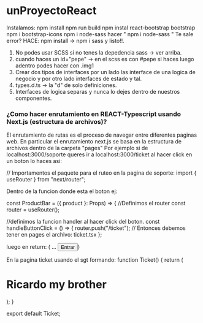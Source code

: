# unProyectoReact
Instalamos: 
npm install
npm run build
npm instal react-bootstrap bootstrap
npm i bootstrap-icons
npm i node-sass
hacer " npm i node-sass " Te sale error?  HACE: npm install -> npm i sass y listo!!. 


1. No podes usar SCSS  si no tenes la depedencia sass -> ver arriba. 
1. cuando haces un id="pepe" -> en el scss es con #pepe si haces luego adentro podes hacer con .img1
1. Crear dos tipos de interfaces por un lado las interface de una logica de negocio y por otro lado interfaces de estado y tal.
1. types.d.ts -> la "d" de solo definiciones.
1. Interfaces de logica  separas y nunca lo dejes dentro de nuestros componentes.

###  ¿Como hacer enrutamiento en REACT-Typescript usando Next.js (estructura de archivos)?
El enrutamiento de rutas es el proceso de navegar entre diferentes paginas web. 
En particular el enrutamiento next.js se basa en la estructura de archivos dentro de la carpeta "pages"
Por ejemplo si de localhost:3000/soporte queres ir a localhost:3000/ticket al hacer click en un boton lo haces asi: 

// Importamentos el paquete para el ruteo en la pagina de soporte:
import { useRouter } from "next/router";

Dentro de la funcion donde esta el boton ej: 

const ProductBar = ({ product }: Props) => {
//Definimos el router
 const router = useRouter();

//definimos la funcion handler al hacer click del boton.
  const handleButtonClick = () => {
    router.push("/ticket"); // Entonces debemos tener en pages el archivo:  ticket.tsx 
 };

luego en return: ( ... 
		<button
          className="bg-blue-500 text-white px-6 py-3 rounded-md"
          onClick={handleButtonClick}>
          Entrar
        </button>)


En la pagina ticket usando el sgt formando: 
function Ticket() {
  return (
    <div>
      <h1> Ricardo my brother </h1>
    </div>
  );
}

export default Ticket;

